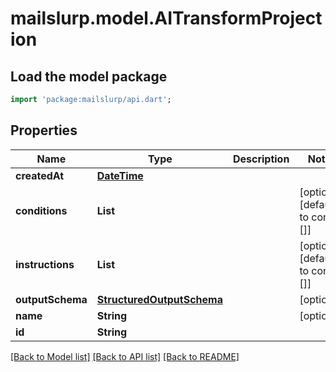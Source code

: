 # mailslurp.model.AITransformProjection

## Load the model package
```dart
import 'package:mailslurp/api.dart';
```

## Properties
Name | Type | Description | Notes
------------ | ------------- | ------------- | -------------
**createdAt** | [**DateTime**](DateTime) |  | 
**conditions** | **List<String>** |  | [optional] [default to const []]
**instructions** | **List<String>** |  | [optional] [default to const []]
**outputSchema** | [**StructuredOutputSchema**](StructuredOutputSchema) |  | [optional] 
**name** | **String** |  | [optional] 
**id** | **String** |  | 

[[Back to Model list]](../README#documentation-for-models) [[Back to API list]](../README#documentation-for-api-endpoints) [[Back to README]](../README)


